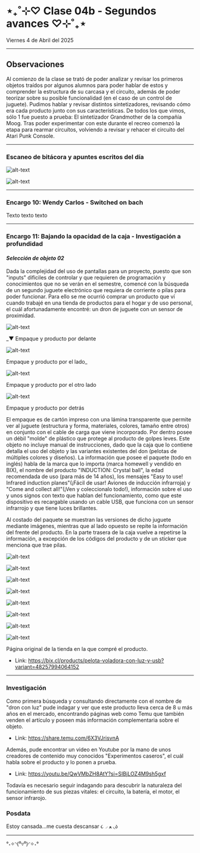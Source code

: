 # ⋆₊˚⊹♡ Clase 04b - Segundos avances ♡⊹˚₊⋆

Viernes 4 de Abril del 2025

***

## Observaciones

Al comienzo de la clase se trató de poder analizar y revisar los primeros objetos traídos por algunos alumnos para poder hablar de estos y comprender la estructura de su carcasa y el circuito, además de poder teorizar sobre su posible funcionalidad (en el caso de un control de juguete). Pudimos hablar y revisar distintos sintetizadores, revisando cómo era cada producto junto con sus características. De todos los que vimos, sólo 1 fue puesto a prueba: El sintetizador Grandmother de la compañía Moog. Tras poder experimentar con este durante el recreo comenzó la etapa para rearmar circuítos, volviendo a revisar y rehacer el circuito del Atari Punk Console.

***

### Escaneo de bitácora y apuntes escritos del día

![alt-text](./archivos/001-08.04.jpg)

![alt-text](./archivos/002-08.04.jpg)

***

### Encargo 10: Wendy Carlos - Switched on bach

Texto texto texto

***

### Encargo 11: Bajando la opacidad de la caja - Investigación a profundidad

#### _Selección de objeto 02_

Dada la complejidad del uso de pantallas para un proyecto, puesto que son "inputs" dificiles de controlar y que requieren de programación y conocimientos que no se verán en el semestre, comencé con la búsqueda de un segundo juguete electrónico que requiera de corriente o pilas para poder funcionar. Para ello se me ocurrió comprar un producto que ví cuando trabajé en una tienda de productos para el hogar y de uso personal, el cuál afortunadamente encontré: un dron de juguete con un sensor de proximidad.

![alt-text](./archivos/003-08.04.jpeg)

_▼ Empaque y producto por delante

![alt-text](./archivos/004-08.04.jpeg)

Empaque y producto por el lado_

![alt-text](./archivos/005-08.04.jpeg)

Empaque y producto por el otro lado

![alt-text](./archivos/006-08.04.jpeg)

Empaque y producto por detrás

El empaque es de cartón impreso con una lámina transparente que permite ver al juguete (estructura y forma, materiales, colores, tamaño entre otros) en conjunto con el cable de carga que viene incorporado. Por dentro posee un débil "molde" de plástico que protege al producto de golpes leves. Este objeto no incluye manual de instrucciones, dado que la caja que lo contiene detalla el uso del objeto y las variantes existentes del don (pelotas de múltiples colores y diseños). La información que posee el paquete (todo en inglés) habla de la marca que lo importa (marca homewell y vendido en BIX), el nombre del producto "INDUCTION: Crystal ball", la edad recomendada de uso (para más de 14 años), los mensajes "Easy to use! Infrared induction planes"(¡Fácil de usar! Aviones de inducción infrarroja) y "Come and collect all!"(¡Ven y coleccionalo todo!), información sobre el uso y unos signos con texto que hablan del funcionamiento, como que este dispositivo es recargable usando un cable USB, que funciona con un sensor infrarrojo y que tiene luces brillantes.

Al costado del paquete se muestran las versiones de dicho juguete mediante imágenes, mientras que al lado opuesto se repite la información del frente del producto. En la parte trasera de la caja vuelve a repetirse la información, a excepción de los códigos del producto y de un sticker que menciona que trae pilas.

![alt-text](./archivos/007-08.04.jpeg)

![alt-text](./archivos/008-08.04.jpeg)

![alt-text](./archivos/009-08.04.jpeg)

![alt-text](./archivos/010-08.04.jpeg)

![alt-text](./archivos/011-08.04.jpeg)

![alt-text](./archivos/012-08.04.jpeg)

![alt-text](./archivos/013-08.04.jpeg)

![alt-text](./archivos/014-08.04.jpeg)

Página original de la tienda en la que compré el producto.

- Link: <https://bix.cl/products/pelota-voladora-con-luz-y-usb?variant=48257994064152>

***

### Investigación

Como primera búsqueda y consultando directamente con el nombre de "dron con luz" pude indagar y ver que este producto lleva cerca de 8 u más años en el mercado, encontrando páginas web como Temu que también venden el artículo y poseen más información complementaria sobre el objeto.

- Link: <https://share.temu.com/6X3VJrisvnA>

Además, pude encontrar un video en Youtube por la mano de unos creadores de contenido muy conocidos "Experimentos caseros", el cuál habla sobre el producto y lo ponen a prueba.

- Link: <https://youtu.be/QwVMbZH8AtY?si=SIBjLOZ4M9sh5gxf>

Todavía es necesario seguir indagando para descubrir la naturaleza del funcionamiento de sus piezas vitales: el circuito, la batería, el motor, el sensor infrarojo.

### Posdata

Estoy cansada...me cuesta descansar ૮◞ ﻌ ◟ა

***

°˖✧◝(⁰▿⁰)◜✧˖°

